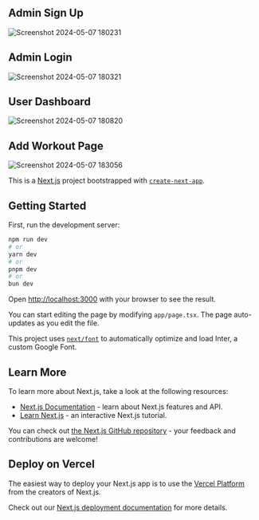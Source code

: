 ## Admin Sign Up
![Screenshot 2024-05-07 180231](https://github.com/Sahil7958/Fitness_Admin/assets/113251909/c5c7d98f-3bcc-439a-82ef-78e3ff954b98)

## Admin Login
![Screenshot 2024-05-07 180321](https://github.com/Sahil7958/Fitness_Admin/assets/113251909/c76e0f8c-7d33-47e5-900e-5a75a19c7b62)

## User Dashboard
![Screenshot 2024-05-07 180820](https://github.com/Sahil7958/Fitness_Admin/assets/113251909/b06355eb-b387-42cd-b0c4-d7a106d35754)

## Add Workout Page
![Screenshot 2024-05-07 183056](https://github.com/Sahil7958/Fitness_Admin/assets/113251909/c921e8e8-4cab-4a91-b250-91246c44c13a)

This is a [Next.js](https://nextjs.org/) project bootstrapped with [`create-next-app`](https://github.com/vercel/next.js/tree/canary/packages/create-next-app).

## Getting Started

First, run the development server:

```bash
npm run dev
# or
yarn dev
# or
pnpm dev
# or
bun dev
```

Open [http://localhost:3000](http://localhost:3000) with your browser to see the result.

You can start editing the page by modifying `app/page.tsx`. The page auto-updates as you edit the file.

This project uses [`next/font`](https://nextjs.org/docs/basic-features/font-optimization) to automatically optimize and load Inter, a custom Google Font.

## Learn More

To learn more about Next.js, take a look at the following resources:

- [Next.js Documentation](https://nextjs.org/docs) - learn about Next.js features and API.
- [Learn Next.js](https://nextjs.org/learn) - an interactive Next.js tutorial.

You can check out [the Next.js GitHub repository](https://github.com/vercel/next.js/) - your feedback and contributions are welcome!

## Deploy on Vercel

The easiest way to deploy your Next.js app is to use the [Vercel Platform](https://vercel.com/new?utm_medium=default-template&filter=next.js&utm_source=create-next-app&utm_campaign=create-next-app-readme) from the creators of Next.js.

Check out our [Next.js deployment documentation](https://nextjs.org/docs/deployment) for more details.
